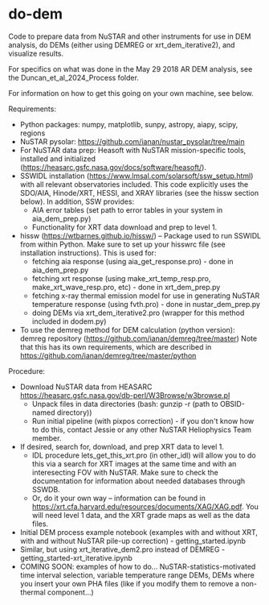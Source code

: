 # do-dem
Code to prepare data from NuSTAR and other instruments for use in DEM analysis, do DEMs (either using DEMREG or xrt_dem_iterative2), and visualize results.

For specifics on what was done in the May 29 2018 AR DEM analysis, see the Duncan_et_al_2024_Process folder.

For information on how to get this going on your own machine, see below.

Requirements:
- Python packages: numpy, matplotlib, sunpy, astropy, aiapy, scipy, regions
- NuSTAR pysolar: https://github.com/ianan/nustar_pysolar/tree/main 
- For NuSTAR data prep: Heasoft with NuSTAR mission-specific tools, installed and initialized (https://heasarc.gsfc.nasa.gov/docs/software/heasoft/). 
- SSWIDL installation (https://www.lmsal.com/solarsoft/ssw_setup.html) with all relevant observatories included. This code explicitly uses the SDO/AIA, Hinode/XRT, HESSI, and XRAY libraries (see the hissw section below). In addition, SSW provides:
  - AIA error tables (set path to error tables in your system in aia_dem_prep.py)
  - Functionality for XRT data download and prep to level 1.
- hissw (https://wtbarnes.github.io/hissw/) – Package used to run SSWIDL from within Python. Make sure to set up your hisswrc file (see installation instructions). This is used for:
  - fetching aia response (using aia_get_response.pro) - done in aia_dem_prep.py
  - fetching xrt response (using make_xrt_temp_resp.pro, make_xrt_wave_resp.pro, etc) - done in xrt_dem_prep.py
  - fetching x-ray thermal emission model for use in generating NuSTAR temperature response (using fvth.pro) - done in nustar_dem_prep.py
  - doing DEMs via xrt_dem_iterative2.pro (wrapper for this method included in dodem.py)
- To use the demreg method for DEM calculation (python version): demreg repository (https://github.com/ianan/demreg/tree/master) Note that this has its own requirements, which are described in https://github.com/ianan/demreg/tree/master/python 


Procedure:

- Download NuSTAR data from HEASARC https://heasarc.gsfc.nasa.gov/db-perl/W3Browse/w3browse.pl
  - Unpack files in data directories (bash: gunzip -r (path to OBSID-named directory))
  - Run initial pipeline (with pixpos correction) - if you don't know how to do this, contact Jessie or any other NuSTAR Heliophysics Team member. 
- If desired, search for, download, and prep XRT data to level 1.
  - IDL procedure lets_get_this_xrt.pro (in other_idl) will allow you to do this via a search for XRT images at the same time and with an interesecting FOV with NuSTAR. Make sure to check the documentation for information about needed databases through SSWDB.
  - Or, do it your own way – information can be found in https://xrt.cfa.harvard.edu/resources/documents/XAG/XAG.pdf. You will need level 1 data, and the XRT grade maps as well as the data files.
- Initial DEM process example notebook (examples with and without XRT, with and without NuSTAR pile-up correction) - getting_started.ipynb
- Similar, but using xrt_iterative_dem2.pro instead of DEMREG - getting_started-xrt_iterative.ipynb
- COMING SOON: examples of how to do... NuSTAR-statistics-motivated time interval selection, variable temperature range DEMs, DEMs where you insert your own PHA files (like if you modify them to remove a non-thermal component...)
